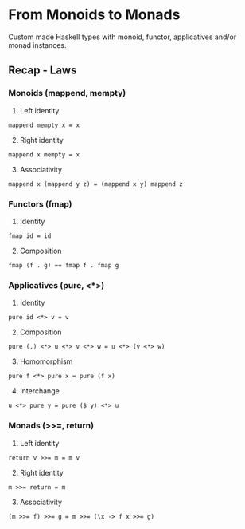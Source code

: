 # From Monoids to Monads
Custom made Haskell types with monoid, functor, applicatives and/or monad instances.

## Recap - Laws

### Monoids (mappend, mempty)

1. Left identity

`mappend mempty x = x`

2. Right identity

`mappend x mempty = x`

3. Associativity

`mappend x (mappend y z) = (mappend x y) mappend z`

### Functors (fmap)

1. Identity

`fmap id = id`

2. Composition

`fmap (f . g) == fmap f . fmap g`

### Applicatives (pure, <*>)

1. Identity

`pure id <*> v = v`

2. Composition

`pure (.) <*> u <*> v <*> w = u <*> (v <*> w)`

3. Homomorphism

`pure f <*> pure x = pure (f x)`

4. Interchange

`u <*> pure y = pure ($ y) <*> u`

### Monads (>>=, return)

1. Left identity

`return v >>= m = m v`

2. Right identity

`m >>= return = m`

3. Associativity

`(m >>= f) >>= g = m >>= (\x -> f x >>= g)`